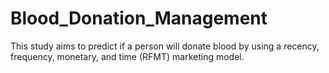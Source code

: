 # Blood_Donation_Management
This study aims to predict if a person will donate blood by using a recency, frequency, monetary, and time (RFMT) marketing model.
